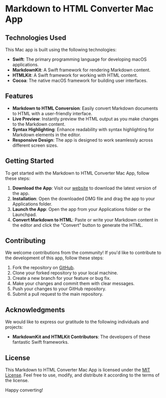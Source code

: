 # Markdown to HTML Converter Mac App

## Technologies Used
This Mac app is built using the following technologies:

- **Swift**: The primary programming language for developing macOS applications.
- **MarkdownKit**: A Swift framework for rendering Markdown content.
- **HTMLKit**: A Swift framework for working with HTML content.
- **Cocoa**: The native macOS framework for building user interfaces.

## Features
- **Markdown to HTML Conversion**: Easily convert Markdown documents to HTML with a user-friendly interface.
- **Live Preview**: Instantly preview the HTML output as you make changes to the Markdown content.
- **Syntax Highlighting**: Enhance readability with syntax highlighting for Markdown elements in the editor.
- **Responsive Design**: The app is designed to work seamlessly across different screen sizes.

## Getting Started
To get started with the Markdown to HTML Converter Mac App, follow these steps:

1. **Download the App**: Visit our [website](https://github.com/gichukipaul/Citadel/tree/main) to download the latest version of the app.
2. **Installation**: Open the downloaded DMG file and drag the app to your Applications folder.
3. **Launch the App**: Open the app from your Applications folder or the Launchpad.
4. **Convert Markdown to HTML**: Paste or write your Markdown content in the editor and click the "Convert" button to generate the HTML.

## Contributing
We welcome contributions from the community! If you'd like to contribute to the development of this app, follow these steps:

1. Fork the repository on [GitHub](git@github.com:gichukipaul/Citadel.git).
2. Clone your forked repository to your local machine.
3. Create a new branch for your feature or bug fix.
4. Make your changes and commit them with clear messages.
5. Push your changes to your GitHub repository.
6. Submit a pull request to the main repository.

## Acknowledgments
We would like to express our gratitude to the following individuals and projects:

- **MarkdownKit and HTMLKit Contributors**: The developers of these fantastic Swift frameworks.

## License
This Markdown to HTML Converter Mac App is licensed under the [MIT License](LICENSE). Feel free to use, modify, and distribute it according to the terms of the license.

Happy converting!
